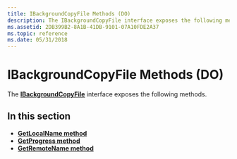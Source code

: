 ```yaml
---
title: IBackgroundCopyFile Methods (DO)
description: The IBackgroundCopyFile interface exposes the following methods. | IBackgroundCopyFile Methods (DO)
ms.assetid: 2DB399B2-8A1B-41DB-9101-07A10FDE2A37
ms.topic: reference
ms.date: 05/31/2018
---
```


# IBackgroundCopyFile Methods (DO)

The [**IBackgroundCopyFile**](ibackgroundcopyfile.md) interface exposes the following methods.

## In this section

-   [**GetLocalName method**](ibackgroundcopyfile-getlocalname-method.md)
-   [**GetProgress method**](ibackgroundcopyfile-getprogress-method.md)
-   [**GetRemoteName method**](ibackgroundcopyfile-getremotename-method.md)

 

 




